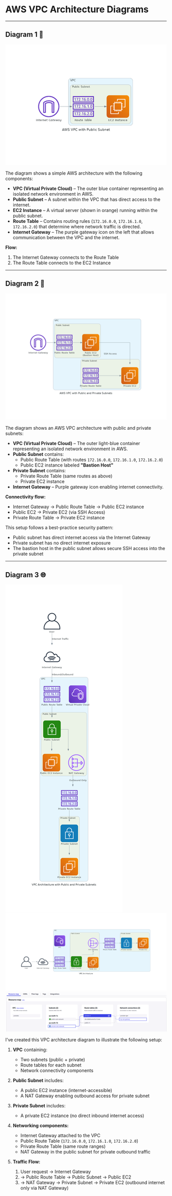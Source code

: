 # AWS VPC Architecture Diagrams

---

## Diagram 1 📘

![Diagram 1](pngs/diagram1.png)

The diagram shows a simple AWS architecture with the following components:

- **VPC (Virtual Private Cloud)** – The outer blue container representing an isolated network environment in AWS.
- **Public Subnet** – A subnet within the VPC that has direct access to the internet.
- **EC2 Instance** – A virtual server (shown in orange) running within the public subnet.
- **Route Table** – Contains routing rules (`172.16.0.0`, `172.16.1.0`, `172.16.2.0`) that determine where network traffic is directed.
- **Internet Gateway** – The purple gateway icon on the left that allows communication between the VPC and the internet.

**Flow:**
1. The Internet Gateway connects to the Route Table  
2. The Route Table connects to the EC2 Instance  

---

## Diagram 2 🔐

![Diagram 2](pngs/diagram2.png)

The diagram shows an AWS VPC architecture with public and private subnets:

- **VPC (Virtual Private Cloud)** – The outer light-blue container representing an isolated network environment in AWS.
- **Public Subnet** contains:
  - Public Route Table (with routes `172.16.0.0`, `172.16.1.0`, `172.16.2.0`)
  - Public EC2 instance labeled **"Bastion Host"**
- **Private Subnet** contains:
  - Private Route Table (same routes as above)
  - Private EC2 instance
- **Internet Gateway** – Purple gateway icon enabling internet connectivity.

**Connectivity flow:**
- Internet Gateway → Public Route Table → Public EC2 instance  
- Public EC2 → Private EC2 (via SSH Access)  
- Private Route Table → Private EC2 instance

This setup follows a best-practice security pattern:
- Public subnet has direct internet access via the Internet Gateway
- Private subnet has no direct internet exposure
- The bastion host in the public subnet allows secure SSH access into the private subnet

---

## Diagram 3 🌐

![Diagram 3](pngs/diagram3_verti.png)
![Diagram 4](pngs/diagram3-hori.png)
![Diagram 5](pngs/natgate-flow.png)

I've created this VPC architecture diagram to illustrate the following setup:

1. **VPC** containing:
   - Two subnets (public + private)
   - Route tables for each subnet
   - Network connectivity components

2. **Public Subnet** includes:
   - A public EC2 instance (internet-accessible)
   - A NAT Gateway enabling outbound access for private subnet

3. **Private Subnet** includes:
   - A private EC2 instance (no direct inbound internet access)

4. **Networking components:**
   - Internet Gateway attached to the VPC
   - Public Route Table (`172.16.0.0`, `172.16.1.0`, `172.16.2.0`)
   - Private Route Table (same route ranges)
   - NAT Gateway in the public subnet for private outbound traffic

5. **Traffic Flow:**
   1. User request → Internet Gateway  
   2. → Public Route Table → Public Subnet → Public EC2  
   3. → NAT Gateway → Private Subnet → Private EC2 (outbound internet only via NAT Gateway)
